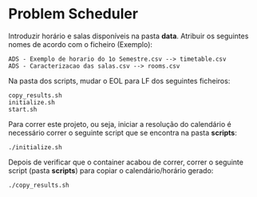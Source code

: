 # Problem Scheduler

Introduzir horário e salas disponíveis na pasta **data**. Atribuir os seguintes nomes de acordo com o ficheiro (Exemplo):

    ADS - Exemplo de horario do 1o Semestre.csv --> timetable.csv
    ADS - Caracterizacao das salas.csv --> rooms.csv

Na pasta dos scripts, mudar o EOL para LF dos seguintes ficheiros:

    copy_results.sh
    initialize.sh
    start.sh

Para correr este projeto, ou seja, iniciar a resolução do calendário é necessário correr o seguinte script que se encontra na pasta **scripts**:

    ./initialize.sh

Depois de verificar que o container acabou de correr, correr o seguinte script (pasta **scripts**) para copiar o calendário/horário gerado:

    ./copy_results.sh

